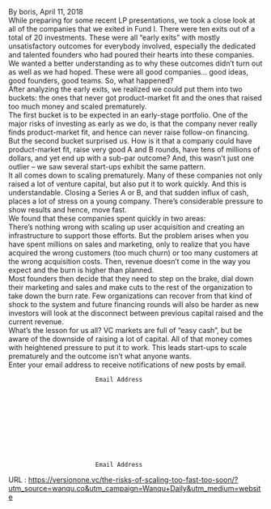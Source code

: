   By boris, April 11, 2018  
    While preparing for some recent LP presentations, we took a close look at all of the companies that we exited in Fund I. There were ten exits out of a total of 20 investments. These were all “early exits” with mostly unsatisfactory outcomes for everybody involved, especially the dedicated and talented founders who had poured their hearts into these companies.  
    We wanted a better understanding as to why these outcomes didn’t turn out as well as we had hoped. These were all good companies… good ideas, good founders, good teams. So, what happened?  
    After analyzing the early exits, we realized we could put them into two buckets: the ones that never got product-market fit and the ones that raised too much money and scaled prematurely.  
    The first bucket is to be expected in an early-stage portfolio. One of the major risks of investing as early as we do, is that the company never really finds product-market fit, and hence can never raise follow-on financing.  
    But the second bucket surprised us. How is it that a company could have product-market fit, raise very good A and B rounds, have tens of millions of dollars, and yet end up with a sub-par outcome? And, this wasn’t just one outlier – we saw several start-ups exhibit the same pattern.  
    It all comes down to scaling prematurely. Many of these companies not only raised a lot of venture capital, but also put it to work quickly. And this is understandable. Closing a Series A or B, and that sudden influx of cash, places a lot of stress on a young company. There’s considerable pressure to show results and hence, move fast.  
    We found that these companies spent quickly in two areas:  
    There’s nothing wrong with scaling up user acquisition and creating an infrastructure to support those efforts. But the problem arises when you have spent millions on sales and marketing, only to realize that you have acquired the wrong customers (too much churn) or too many customers at the wrong acquisition costs. Then, revenue doesn’t come in the way you expect and the burn is higher than planned.  
    Most founders then decide that they need to step on the brake, dial down their marketing and sales and make cuts to the rest of the organization to take down the burn rate. Few organizations can recover from that kind of shock to the system and future financing rounds will also be harder as new investors will look at the disconnect between previous capital raised and the current revenue.  
    What’s the lesson for us all? VC markets are full of “easy cash”, but be aware of the downside of raising a lot of capital. All of that money comes with heightened pressure to put it to work. This leads start-ups to scale prematurely and the outcome isn’t what anyone wants.  
    Enter your email address to receive notifications of new posts by email.  
    

							Email Address						

  
    





  
    

							Email Address						

  
    





  
    
  URL : https://versionone.vc/the-risks-of-scaling-too-fast-too-soon/?utm_source=wanqu.co&utm_campaign=Wanqu+Daily&utm_medium=website